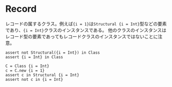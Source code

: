 # Record

レコードの属するクラス。例えば`{i = 1}`は`Structural {i = Int}`型などの要素であり、`{i = Int}`クラスのインスタンスである。
他のクラスのインスタンスはレコード型の要素であってもレコードクラスのインスタンスではないことに注意。

```erg
assert not Structural({i = Int}) in Class
assert {i = Int} in Class

C = Class {i = Int}
c = C.new {i = 1}
assert c in Structural {i = Int}
assert not c in {i = Int}
```
